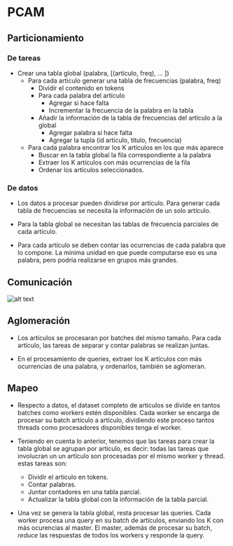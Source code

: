 
# PCAM
## Particionamiento
### De tareas

* Crear una tabla global (palabra, [(artículo, freq), … ])
    * Para cada articulo generar una tabla de frecuencias (palabra, freq)
        * Dividir el contenido en tokens
        * Para cada palabra del artículo
            * Agregar si hace falta
            * Incrementar la frecuencia de la palabra en la tabla
        * Añadir la información de la tabla de frecuencias del artículo a la global
            * Agregar palabra si hace falta
            * Agregar la tupla (id articulo, titulo, frecuencia)
    * Para cada palabra encontrar los K artículos en los que más aparece
        * Buscar en la tabla global la fila correspondiente a la palabra
        * Extraer los K artículos con más ocurrencias de la fila
        * Ordenar los artículos seleccionados.

### De datos
* Los datos a procesar pueden dividirse por artículo. Para  generar cada tabla de frecuencias se necesita la información de un solo artículo.

* Para la tabla global se necesitan las tablas de frecuencia parciales de cada artículo.

* Para cada artículo se deben contar las ocurrencias de cada palabra que lo compone. La mínima unidad en que puede computarse eso es una palabra, pero podría realizarse en grupos más grandes.

## Comunicación
[logo]:https://i.ibb.co/X5wDyQc/Comunicacion.png"  "Comunicación"

![alt text][logo]

## Aglomeración 

* Los artículos se procesaran por batches del mismo tamaño. Para cada artículo, las tareas de separar y contar palabras se realizan juntas.

* En el procesamiento de queries, extraer los K artículos con más ocurrencias de una palabra, y ordenarlos, también se aglomeran.

## Mapeo

* Respecto a datos, el dataset completo de articulos se divide en tantos batches como workers estén disponibles. Cada worker se encarga de procesar su batch artículo a artículo, dividiendo este proceso tantos threads como procesadores disponibles tenga el worker.

* Teniendo en cuenta lo anterior, tenemos que las tareas para crear la tabla global se agrupan por artículo, es decir: todas las tareas que involucran un un artículo son procesadas por el mismo worker y thread. estas tareas son:

    * Dividir el artículo en tokens.
    * Contar palabras.
    * Juntar contadores en una tabla parcial.
    * Actualizar la tabla global con la información de la tabla parcial.

* Una vez se genera la tabla global, resta procesar las queries. Cada worker procesa una query en su batch de artículos, enviando los K con más ocurencias al master. El master, además de procesar su batch, _reduce_ las respuestas de todos los workers y responde la query.
